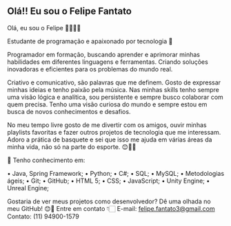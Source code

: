 ## Olá!! Eu sou o Felipe Fantato

Olá, eu sou o Felipe 👋🏻👨‍💻

Estudante de programação e apaixonado por tecnologia 💙

Programador em formação, buscando aprender e aprimorar minhas habilidades em diferentes linguagens e ferramentas. Criando soluções inovadoras e eficientes para os problemas do mundo real.

Criativo e comunicativo, são palavras que me definem. Gosto de expressar minhas ideias e tenho paixão pela música. Nas minhas skills tenho sempre uma visão lógica e analítica, sou persistente e sempre busco colaborar com quem precisa. Tenho uma visão curiosa do mundo e sempre estou em busca de novos conhecimentos e desafios.

No meu tempo livre gosto de me divertir com os amigos, ouvir minhas playlists favoritas e fazer outros projetos de tecnologia que me interessam. Adoro a prática de basquete e sei que isso me ajuda em várias áreas da minha vida, não só na parte do esporte. 😊🏀💙

🔎 Tenho conhecimento em:

• Java, Spring Framework;
• Python;
• C#;
• SQL;
• MySQL;
• Metodologias ágeis;
• Git;
• GitHub;
• HTML 5;
• CSS;
• JavaScript;
• Unity Engine;
• Unreal Engine;

Gostaria de ver meus projetos como desenvolvedor? Dê uma olhada no meu GitHub! 😊🚀
Entre em contato 👇🏻
E-mail: felipe.fantato3@gmail.com
Contato: (11) 94900-1579
